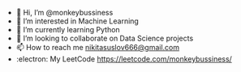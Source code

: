 - 👋 Hi, I’m @monkeybussiness
- 👀 I’m interested in Machine Learning
- 🌱 I’m currently learning Python
- 💞️ I’m looking to collaborate on Data Science projects
- 📫 How to reach me nikitasuslov666@gmail.com
- :electron: My LeetCode https://leetcode.com/monkeybussiness/
<!---
monkeybussiness/monkeybussiness is a ✨ special ✨ repository because its `README.md` (this file) appears on your GitHub profile.
You can click the Preview link to take a look at your changes.
--->
